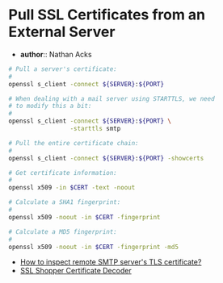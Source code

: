 # Pull SSL Certificates from an External Server

* **author**:: Nathan Acks

```bash
# Pull a server's certificate:
#
openssl s_client -connect ${SERVER}:${PORT}

# When dealing with a mail server using STARTTLS, we need
# to modify this a bit:
#
openssl s_client -connect ${SERVER}:${PORT} \
                 -starttls smtp

# Pull the entire certificate chain:
#
openssl s_client -connect ${SERVER}:${PORT} -showcerts

# Get certificate information:
#
openssl x509 -in $CERT -text -noout

# Calculate a SHA1 fingerprint:
#
openssl x509 -noout -in $CERT -fingerprint

# Calculate a MD5 fingerprint:
#
openssl x509 -noout -in $CERT -fingerprint -md5
```

* [How to inspect remote SMTP server's TLS certificate?](https://serverfault.com/a/131628)
* [SSL Shopper Certificate Decoder](https://www.sslshopper.com/certificate-decoder.html)
